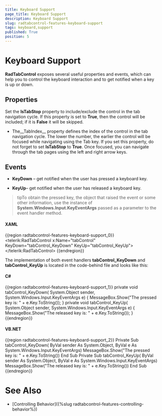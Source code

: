 ```yaml
---
title: Keyboard Support
page_title: Keyboard Support
description: Keyboard Support
slug: radtabcontrol-features-keyboard-support
tags: keyboard,support
published: True
position: 5
---
```


# Keyboard Support



__RadTabControl__ exposes several useful properties and events, which can help you to control the keyboard interaction and to get notified when a key is up or down.

## Properties 

Set the __IsTabStop__ property to include/exclude the control in the tab navigation cycle. If this property is set to __True__, then the control will be included; if it is __False__ it will be skipped.

* The__TabIndex__ property defines the index of the control in the tab navigation cycle. The lower the number, the earlier the control will be focused while navigating using the Tab key. If you set this property, do not forget to set __IsTabStop__ to __True__. Once focused, you can navigate through the tab pages using the left and right arrow keys. 

## Events

* __KeyDown__ – get notified when the user has pressed a keyboard key.

* __KeyUp__– get notified when the user has released a keyboard key.

>tipTo obtain the pressed key, the object that raised the event or some other information, use the instance of __System.Windows.Input.KeyEventArgs__ passed as a parameter to the event handler method.

#### __XAML__

{{region radtabcontrol-features-keyboard-support_0}}
	<telerik:RadTabControl x:Name="tabControl" KeyDown="tabControl_KeyDown" KeyUp="tabControl_KeyUp">
	</telerik:RadTabControl>
	{{endregion}}



The implementation of both event handlers __tabControl_KeyDown__ and __tabControl_KeyUp__ is located in the code-behind file and looks like this:

#### __C#__

{{region radtabcontrol-features-keyboard-support_1}}
	private void tabControl_KeyDown( System.Object sender, System.Windows.Input.KeyEventArgs e)
	{
	    MessageBox.Show("The pressed key is: " + e.Key.ToString());
	}
	private void tabControl_KeyUp( System.Object sender, System.Windows.Input.KeyEventArgs e)
	{
	    MessageBox.Show("The released key is: " + e.Key.ToString());
	}
	{{endregion}}



#### __VB.NET__

{{region radtabcontrol-features-keyboard-support_2}}
	Private Sub tabControl_KeyDown( ByVal sender As System.Object, ByVal e As System.Windows.Input.KeyEventArgs)
	    MessageBox.Show("The pressed key is: " + e.Key.ToString())
	End Sub
	Private Sub tabControl_KeyUp( ByVal sender As System.Object, ByVal e As System.Windows.Input.KeyEventArgs)
	    MessageBox.Show("The released key is: " + e.Key.ToString())
	End Sub
	{{endregion}}



# See Also

 * [Controlling Behavior]({%slug radtabcontrol-features-controlling-behavior%})
